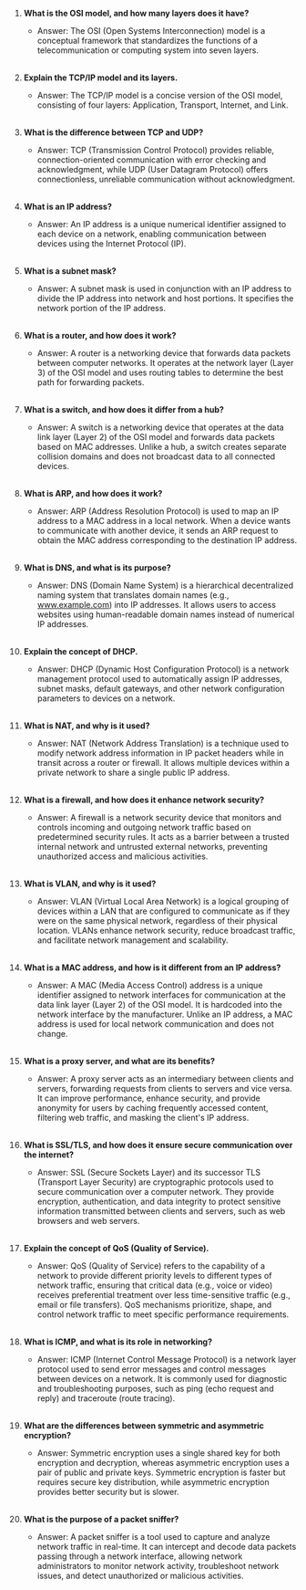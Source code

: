 1. **What is the OSI model, and how many layers does it have?** <br/>
   - Answer: The OSI (Open Systems Interconnection) model is a conceptual framework that standardizes the functions of a telecommunication or computing system into seven layers.<br/><br/>

2. **Explain the TCP/IP model and its layers.**<br/>
   - Answer: The TCP/IP model is a concise version of the OSI model, consisting of four layers: Application, Transport, Internet, and Link.<br/><br/>

3. **What is the difference between TCP and UDP?**<br/>
   - Answer: TCP (Transmission Control Protocol) provides reliable, connection-oriented communication with error checking and acknowledgment, while UDP (User Datagram Protocol) offers connectionless, unreliable communication without acknowledgment.<br/><br/>

4. **What is an IP address?**<br/>
   - Answer: An IP address is a unique numerical identifier assigned to each device on a network, enabling communication between devices using the Internet Protocol (IP).<br/><br/>

5. **What is a subnet mask?**<br/>
   - Answer: A subnet mask is used in conjunction with an IP address to divide the IP address into network and host portions. It specifies the network portion of the IP address.<br/><br/>

6. **What is a router, and how does it work?**<br/>
   - Answer: A router is a networking device that forwards data packets between computer networks. It operates at the network layer (Layer 3) of the OSI model and uses routing tables to determine the best path for forwarding packets.<br/><br/>

7. **What is a switch, and how does it differ from a hub?**<br/>
   - Answer: A switch is a networking device that operates at the data link layer (Layer 2) of the OSI model and forwards data packets based on MAC addresses. Unlike a hub, a switch creates separate collision domains and does not broadcast data to all connected devices.<br/><br/>

8. **What is ARP, and how does it work?**<br/>
   - Answer: ARP (Address Resolution Protocol) is used to map an IP address to a MAC address in a local network. When a device wants to communicate with another device, it sends an ARP request to obtain the MAC address corresponding to the destination IP address.<br/><br/>

9. **What is DNS, and what is its purpose?**<br/>
   - Answer: DNS (Domain Name System) is a hierarchical decentralized naming system that translates domain names (e.g., www.example.com) into IP addresses. It allows users to access websites using human-readable domain names instead of numerical IP addresses.<br/><br/>

10. **Explain the concept of DHCP.**<br/>
    - Answer: DHCP (Dynamic Host Configuration Protocol) is a network management protocol used to automatically assign IP addresses, subnet masks, default gateways, and other network configuration parameters to devices on a network.<br/><br/>

11. **What is NAT, and why is it used?**<br/>
    - Answer: NAT (Network Address Translation) is a technique used to modify network address information in IP packet headers while in transit across a router or firewall. It allows multiple devices within a private network to share a single public IP address.<br/><br/>

12. **What is a firewall, and how does it enhance network security?**<br/>
    - Answer: A firewall is a network security device that monitors and controls incoming and outgoing network traffic based on predetermined security rules. It acts as a barrier between a trusted internal network and untrusted external networks, preventing unauthorized access and malicious activities.<br/><br/>

13. **What is VLAN, and why is it used?**<br/>
    - Answer: VLAN (Virtual Local Area Network) is a logical grouping of devices within a LAN that are configured to communicate as if they were on the same physical network, regardless of their physical location. VLANs enhance network security, reduce broadcast traffic, and facilitate network management and scalability.<br/><br/>

14. **What is a MAC address, and how is it different from an IP address?**<br/>
    - Answer: A MAC (Media Access Control) address is a unique identifier assigned to network interfaces for communication at the data link layer (Layer 2) of the OSI model. It is hardcoded into the network interface by the manufacturer. Unlike an IP address, a MAC address is used for local network communication and does not change.<br/><br/>

15. **What is a proxy server, and what are its benefits?**<br/>
    - Answer: A proxy server acts as an intermediary between clients and servers, forwarding requests from clients to servers and vice versa. It can improve performance, enhance security, and provide anonymity for users by caching frequently accessed content, filtering web traffic, and masking the client's IP address.<br/><br/>

16. **What is SSL/TLS, and how does it ensure secure communication over the internet?**<br/>
    - Answer: SSL (Secure Sockets Layer) and its successor TLS (Transport Layer Security) are cryptographic protocols used to secure communication over a computer network. They provide encryption, authentication, and data integrity to protect sensitive information transmitted between clients and servers, such as web browsers and web servers.<br/><br/>

17. **Explain the concept of QoS (Quality of Service).**<br/>
    - Answer: QoS (Quality of Service) refers to the capability of a network to provide different priority levels to different types of network traffic, ensuring that critical data (e.g., voice or video) receives preferential treatment over less time-sensitive traffic (e.g., email or file transfers). QoS mechanisms prioritize, shape, and control network traffic to meet specific performance requirements.<br/><br/>

18. **What is ICMP, and what is its role in networking?**<br/>
    - Answer: ICMP (Internet Control Message Protocol) is a network layer protocol used to send error messages and control messages between devices on a network. It is commonly used for diagnostic and troubleshooting purposes, such as ping (echo request and reply) and traceroute (route tracing).<br/><br/>

19. **What are the differences between symmetric and asymmetric encryption?**<br/>
    - Answer: Symmetric encryption uses a single shared key for both encryption and decryption, whereas asymmetric encryption uses a pair of public and private keys. Symmetric encryption is faster but requires secure key distribution, while asymmetric encryption provides better security but is slower.<br/><br/>

20. **What is the purpose of a packet sniffer?**<br/>
    - Answer: A packet sniffer is a tool used to capture and analyze network traffic in real-time. It can intercept and decode data packets passing through a network interface, allowing network administrators to monitor network activity, troubleshoot network issues, and detect unauthorized or malicious activities.<br/><br/>